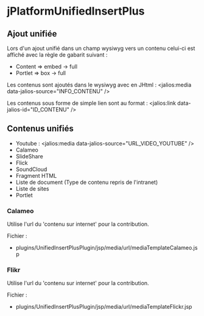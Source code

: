 # jPlatformUnifiedInsertPlus


## Ajout unifiée

Lors d'un ajout unifié dans un champ wysiwyg vers un contenu celui-ci est affiché avec la règle de gabarit suivant :
- Content => embed -> full
- Portlet => box -> full

Les contenus sont ajoutés dans le wysiwyg avec en JHtml : <jalios:media data-jalios-source="INFO_CONTENU" />

Les contenus sous forme de simple lien sont au format : <jalios:link data-jalios-id="ID_CONTENU" />

## Contenus unifiés

- Youtube : <jalios:media data-jalios-source="URL_VIDEO_YOUTUBE" />
- Calameo
- SlideShare
- Flick
- SoundCloud
- Fragment HTML
- Liste de document (Type de contenu repris de l'intranet) 
- Liste de sites
- Portlet

### Calameo

Utilise l'url du 'contenu sur internet' pour la contribution.

Fichier :
+ plugins/UnifiedInsertPlusPlugin/jsp/media/url/mediaTemplateCalameo.jsp


### Flikr

Utilise l'url du 'contenu sur internet' pour la contribution.

Fichier :
+ plugins/UnifiedInsertPlusPlugin/jsp/media/url/mediaTemplateFlickr.jsp



